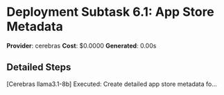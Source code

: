 # Deployment Subtask 6.1: App Store Metadata

**Provider**: cerebras
**Cost**: $0.0000
**Generated**: 0.00s

## Detailed Steps

[Cerebras llama3.1-8b] Executed: 
            Create detailed app store metadata fo...